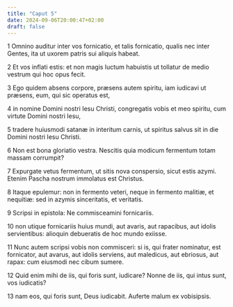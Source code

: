 ```yaml
---
title: "Caput 5"
date: 2024-09-06T20:00:47+02:00
draft: false
---
```



1 Omnino auditur inter vos fornicatio, et talis fornicatio, qualis nec inter Gentes, ita ut uxorem patris sui aliquis habeat.

2 Et vos inflati estis: et non magis luctum habuistis ut tollatur de medio vestrum qui hoc opus fecit.

3 Ego quidem absens corpore, præsens autem spiritu, iam iudicavi ut præsens, eum, qui sic operatus est,

4 in nomine Domini nostri Iesu Christi, congregatis vobis et meo spiritu, cum virtute Domini nostri Iesu,

5 tradere huiusmodi satanæ in interitum carnis, ut spiritus salvus sit in die Domini nostri Iesu Christi.

6 Non est bona gloriatio vestra. Nescitis quia modicum fermentum totam massam corrumpit?

7 Expurgate vetus fermentum, ut sitis nova conspersio, sicut estis azymi. Etenim Pascha nostrum immolatus est Christus.

8 Itaque epulemur: non in fermento veteri, neque in fermento malitiæ, et nequitiæ: sed in azymis sinceritatis, et veritatis.

9 Scripsi in epistola: Ne commisceamini fornicariis.

10 non utique fornicariis huius mundi, aut avaris, aut rapacibus, aut idolis servientibus: alioquin debueratis de hoc mundo exiisse.

11 Nunc autem scripsi vobis non commisceri: si is, qui frater nominatur, est fornicator, aut avarus, aut idolis serviens, aut maledicus, aut ebriosus, aut rapax: cum eiusmodi nec cibum sumere.

12 Quid enim mihi de iis, qui foris sunt, iudicare? Nonne de iis, qui intus sunt, vos iudicatis?

13 nam eos, qui foris sunt, Deus iudicabit. Auferte malum ex vobisipsis.

